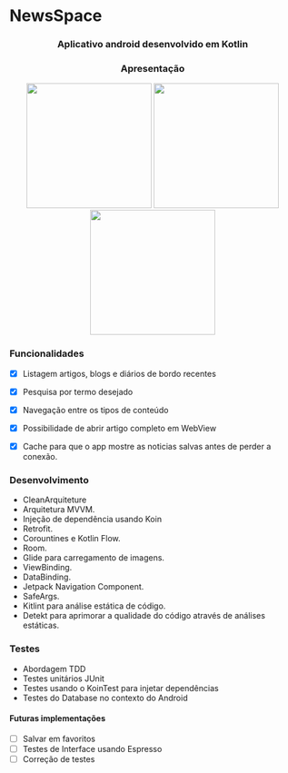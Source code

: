 # NewsSpace

<h3 align = "center"> Aplicativo android desenvolvido em Kotlin</h3>


<h3 align = "center"> Apresentação </h3>

<p align="center">







<img src="https://user-images.githubusercontent.com/94938103/211679056-db200399-ee0c-4362-a623-46e6c2233838.png" width="220" >
 
<img src="https://user-images.githubusercontent.com/94938103/211679294-5a8a6d12-a872-4f33-bb60-c82dfff32497.png" width="220"> 
  
<img src="https://user-images.githubusercontent.com/94938103/211679457-72b59b09-c7db-46fb-9867-0418cc1313ae.png" width="220">   
   





</p>

<h3> Funcionalidades </h3>

- [x] Listagem artigos, blogs e diários de bordo recentes
- [x] Pesquisa por termo desejado
- [x] Navegação entre os tipos de conteúdo
- [x] Possibilidade de abrir artigo completo em WebView
- [x] Cache para que o app mostre as noticias salvas antes de perder a conexão.



<h3> Desenvolvimento </h3>

- CleanArquiteture
- Arquitetura MVVM.
- Injeção de dependência usando Koin
- Retrofit.
- Corountines e Kotlin Flow.
- Room.
- Glide para carregamento de imagens.
- ViewBinding.
- DataBinding.
- Jetpack Navigation Component.
- SafeArgs.
- Kitlint para análise estática de código.
- Detekt para aprimorar a qualidade do código através de análises estáticas.


<h3> Testes </h3>

- Abordagem TDD
- Testes unitários JUnit
- Testes usando o KoinTest para injetar dependências
- Testes do Database no contexto do Android

<h4> Futuras implementações </h4>

- [ ] Salvar em favoritos
- [ ] Testes de Interface usando Espresso
- [ ] Correção de testes
